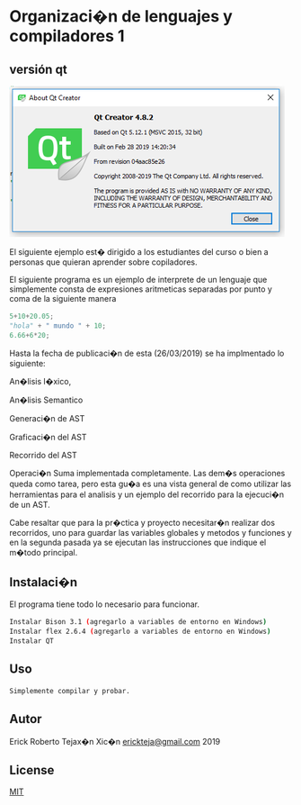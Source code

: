 # Organizaci�n de lenguajes y compiladores 1

## versión qt
![Alt text](version.PNG?raw=true "version QT")

El siguiente ejemplo est� dirigido a los estudiantes del curso o bien a personas que quieran aprender sobre copiladores. 

El siguiente programa es un ejemplo de interprete de un lenguaje que simplemente consta de expresiones aritmeticas separadas por punto y coma de la siguiente manera
```python
5+10+20.05;
"hola" + " mundo " + 10;
6.66+6*20;
```
Hasta la fecha de publicaci�n de esta (26/03/2019) se ha implmentado lo siguiente:

An�lisis l�xico,

An�lisis Semantico

Generaci�n de AST

Graficaci�n del AST

Recorrido del AST 

Operaci�n Suma implementada completamente. Las dem�s operaciones queda como tarea, pero esta gu�a es una vista general de como utilizar las herramientas para el analisis y un ejemplo del recorrido para la ejecuci�n de un AST.

Cabe resaltar que para la pr�ctica y proyecto necesitar�n realizar dos recorridos, uno para guardar las variables globales y metodos y funciones y en la segunda pasada ya se ejecutan las instrucciones que indique el m�todo principal.


## Instalaci�n

El programa tiene todo lo necesario para funcionar. 

```bash
Instalar Bison 3.1 (agregarlo a variables de entorno en Windows)
Instalar flex 2.6.4 (agregarlo a variables de entorno en Windows)
Instalar QT
```

## Uso

```bash
Simplemente compilar y probar.

```

## Autor
Erick Roberto Tejax�n Xic�n
erickteja@gmail.com
2019

## License
[MIT](https://choosealicense.com/licenses/mit/)
